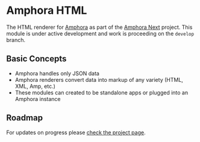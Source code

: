 # Amphora HTML

The HTML renderer for [Amphora](https://github.com/nymag/amphora) as part of the [Amphora Next](https://github.com/nymag/amphora/projects/1) project. This module is under active development and work is proceeding on the `develop` branch.

## Basic Concepts

  - Amphora handles only JSON data
  - Amphora renderers convert data into markup of any variety (HTML, XML, Amp, etc.)
  - These modules can created to be standalone apps or plugged into an Amphora instance

## Roadmap
For updates on progress please [check the project page](https://github.com/nymag/amphora-html/projects/1).
